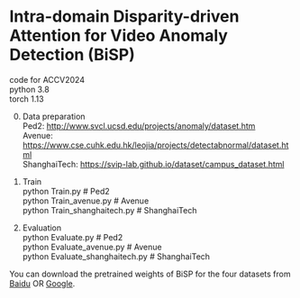 # Intra-domain Disparity-driven Attention for Video Anomaly Detection (BiSP)

code for ACCV2024  
python 3.8  
torch 1.13  

0. Data preparation      
Ped2: http://www.svcl.ucsd.edu/projects/anomaly/dataset.htm  
Avenue: https://www.cse.cuhk.edu.hk/leojia/projects/detectabnormal/dataset.html  
ShanghaiTech: https://svip-lab.github.io/dataset/campus_dataset.html  

1. Train  
python Train.py # Ped2  
python Train_avenue.py # Avenue  
python Train_shanghaitech.py # ShanghaiTech  
  
2. Evaluation  
python Evaluate.py # Ped2  
python Evaluate_avenue.py # Avenue  
python Evaluate_shanghaitech.py # ShanghaiTech  

You can download the pretrained weights of BiSP for the four datasets from [Baidu](https://pan.baidu.com/s/1k5zSS7VQ-fMxmdBh0HnSdw?pwd=prcv) OR [Google](https://drive.google.com/drive/folders/1Vcs2mryGiZmidjaQy1C0Elviv1ADzBru?usp=sharing).
